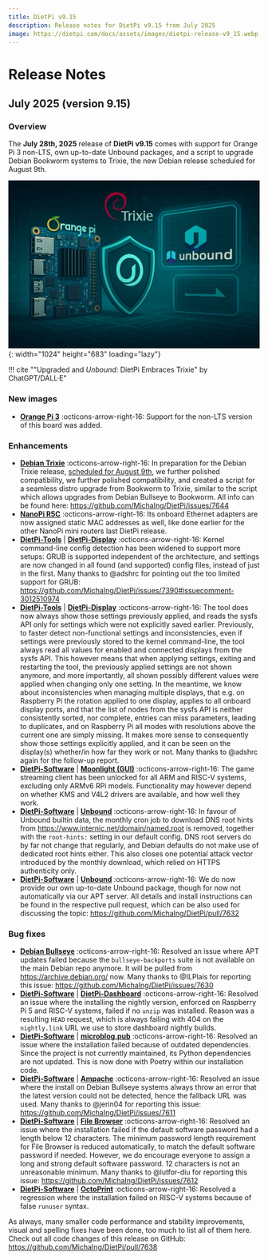 ```yaml
---
title: DietPi v9.15
description: Release notes for DietPi v9.15 from July 2025
image: https://dietpi.com/docs/assets/images/dietpi-release-v9_15.webp
---
```


# Release Notes

## July 2025 (version 9.15)

### Overview

The **July 28th, 2025** release of **DietPi v9.15** comes with support for Orange Pi 3 non-LTS, own up-to-date Unbound packages, and a script to upgrade Debian Bookworm systems to Trixie, the new Debian release scheduled for August 9th.

![An image composition which resembles an SBC at the left side, with the Orange Pi logo above, the Unbound logo at the right side, and the Debian logo with "Trixie" text on the upper centre area, embedded into a greenish painted-style futuristic room with display panel and data line elements.](../assets/images/dietpi-release-v9_15.webp "Upgraded and *Unbound*: DietPi Embraces Trixie"){: width="1024" height="683" loading="lazy"}

!!! cite "\"Upgraded and *Unbound*: DietPi Embraces Trixie\" by ChatGPT/DALL·E"

### New images

- [**Orange Pi 3**](../hardware.md#orange-pi-series) :octicons-arrow-right-16: Support for the non-LTS version of this board was added.

### Enhancements

- [**Debian Trixie**](https://www.debian.org/releases/trixie/) :octicons-arrow-right-16: In preparation for the Debian Trixie release, [scheduled for August 9th](https://lists.debian.org/debian-devel-announce/2025/07/msg00003.html), we further polished compatibility, we further polished compatibility, and created a script for a seamless distro upgrade from Bookworm to Trixie, similar to the script which allows upgrades from Debian Bullseye to Bookworm. All info can be found here: <https://github.com/MichaIng/DietPi/issues/7644>
- [**NanoPi R5C**](../hardware.md#nanopi-series-friendlyelec) :octicons-arrow-right-16: Its onboard Ethernet adapters are now assigned static MAC addresses as well, like done earlier for the other NanoPi mini routers last DietPi release.
- [**DietPi-Tools**](../dietpi_tools.md) | [**DietPi-Display**](../dietpi_tools/system_configuration.md#dietpi-display) :octicons-arrow-right-16: Kernel command-line config detection has been widened to support more setups: GRUB is supported independent of the architecture, and settings are now changed in all found (and supported) config files, instead of just in the first. Many thanks to @adshrc for pointing out the too limited support for GRUB: <https://github.com/MichaIng/DietPi/issues/7390#issuecomment-3012510974>
- [**DietPi-Tools**](../dietpi_tools.md) | [**DietPi-Display**](../dietpi_tools/system_configuration.md#dietpi-display) :octicons-arrow-right-16: The tool does now always show those settings previously applied, and reads the sysfs API only for settings which were not explicitly saved earlier. Previously, to faster detect non-functional settings and inconsistencies, even if settings were previously stored to the kernel command-line, the tool always read all values for enabled and connected displays from the sysfs API. This however means that when applying settings, exiting and restarting the tool, the previously applied settings are not shown anymore, and more importantly, all shown possibly different values were applied when changing only one setting. In the meantime, we know about inconsistencies when managing multiple displays, that e.g. on Raspberry Pi the rotation applied to one display, applies to all onboard display ports, and that the list of nodes from the sysfs API is neither consistently sorted, nor complete, entries can miss parameters, leading to duplicates, and on Raspberry Pi all modes with resolutions above the current one are simply missing. It makes more sense to consequently show those settings explicitly applied, and it can be seen on the display(s) whether/in how far they work or not. Many thanks to @adshrc again for the follow-up report.
- [**DietPi-Software**](../dietpi_tools/software_installation.md#dietpi-software) | [**Moonlight (GUI)**](../software/gaming.md#moonlight-gui) :octicons-arrow-right-16: The game streaming client has been unlocked for all ARM and RISC-V systems, excluding only ARMv6 RPi models. Functionality may however depend on whether KMS and V4L2 drivers are available, and how well they work.
- [**DietPi-Software**](../dietpi_tools/software_installation.md#dietpi-software) | [**Unbound**](../software/dns_servers.md#unbound) :octicons-arrow-right-16: In favour of Unbound builtin data, the monthly cron job to download DNS root hints from <https://www.internic.net/domain/named.root> is removed, together with the `root-hints:` setting in our default config. DNS root servers do by far not change that regularly, and Debian defaults do not make use of dedicated root hints either. This also closes one potential attack vector introduced by the monthly download, which relied on HTTPS authenticity only.
- [**DietPi-Software**](../dietpi_tools/software_installation.md#dietpi-software) | [**Unbound**](../software/dns_servers.md#unbound) :octicons-arrow-right-16: We do now provide our own up-to-date Unbound package, though for now not automatically via our APT server. All details and install instructions can be found in the respective pull request, which can be also used for discussing the topic: <https://github.com/MichaIng/DietPi/pull/7632>

### Bug fixes

- [**Debian Bullseye**](https://www.debian.org/releases/bullseye/) :octicons-arrow-right-16: Resolved an issue where APT updates failed because the `bullseye-backports` suite is not available on the main Debian repo anymore. It will be pulled from <https://archive.debian.org/> now. Many thanks to @ILPlais for reporting this issue: <https://github.com/MichaIng/DietPi/issues/7630>
- [**DietPi-Software**](../dietpi_tools/software_installation.md#dietpi-software) | [**DietPi-Dashboard**](../software/system_stats.md#dietpi-dashboard) :octicons-arrow-right-16: Resolved an issue where the installing the nightly version, enforced on Raspberry Pi 5 and RISC-V systems, failed if no `unzip` was installed. Reason was a resulting `HEAD` request, which is always failing with 404 on the `nightly.link` URL we use to store dashboard nightly builds.
- [**DietPi-Software**](../dietpi_tools/software_installation.md#dietpi-software) | [**microblog.pub**](../software/social.md#microblogpub) :octicons-arrow-right-16: Resolved an issue where the installation failed because of outdated dependencies. Since the project is not currently maintained, its Python dependencies are not updated. This is now done with Poetry within our installation code.
- [**DietPi-Software**](../dietpi_tools/software_installation.md#dietpi-software) | [**Ampache**](../software/media.md#ampache) :octicons-arrow-right-16: Resolved an issue where the install on Debian Bullseye systems always throw an error that the latest version could not be detected, hence the fallback URL was used. Many thanks to @jerin04 for reporting this issue: <https://github.com/MichaIng/DietPi/issues/7611>
- [**DietPi-Software**](../dietpi_tools/software_installation.md#dietpi-software) | [**File Browser**](../software/cloud.md#file-browser) :octicons-arrow-right-16: Resolved an issue where the installation failed if the default software password had a length below 12 characters. The minimum password length requirement for File Browser is reduced automatically, to match the default software password if needed. However, we do encourage everyone to assign a long and strong default software password. 12 characters is not an unreasonable minimum. Many thanks to @lutfor-diu for reporting this issue: <https://github.com/MichaIng/DietPi/issues/7612>
- [**DietPi-Software**](../dietpi_tools/software_installation.md#dietpi-software) | [**OctoPrint**](../software/printing.md#octoprint) :octicons-arrow-right-16: Resolved a regression where the installation failed on RISC-V systems because of false `runuser` syntax.

As always, many smaller code performance and stability improvements, visual and spelling fixes have been done, too much to list all of them here. Check out all code changes of this release on GitHub: <https://github.com/MichaIng/DietPi/pull/7638>

